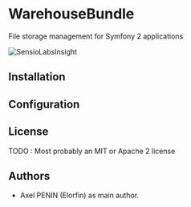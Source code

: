 # WarehouseBundle

File storage management for Symfony 2 applications

![SensioLabsInsight][1]

## Installation

## Configuration

## License

TODO : Most probably an MIT or Apache 2 license

## Authors

* Axel PENIN (Elorfin) as main author.

[1]: https://insight.sensiolabs.com/projects/729005ce-f0c5-4b55-a4ba-9bace0208531/small.png

